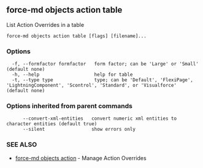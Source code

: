 ## force-md objects action table

List Action Overrides in a table

```
force-md objects action table [flags] [filename]...
```

### Options

```
  -f, --formfactor formfactor   form factor; can be 'Large' or 'Small' (default none)
  -h, --help                    help for table
  -t, --type type               type; can be 'Default', 'FlexiPage', 'LightningComponent', 'Scontrol', 'Standard', or 'Visualforce' (default none)
```

### Options inherited from parent commands

```
      --convert-xml-entities   convert numeric xml entities to character entities (default true)
      --silent                 show errors only
```

### SEE ALSO

* [force-md objects action](force-md_objects_action.md)	 - Manage Action Overrides 

